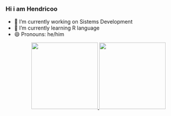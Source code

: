 ### Hi i am Hendricoo

- 🔭 I’m currently working on Sistems Development
- 🌱 I’m currently learning R language
- 😄 Pronouns: he/him

<div align="center">
  <a href="https://github.com/rafaballerini">
  <img height="180em" src="https://github-readme-stats.vercel.app/api?username=rhendricoo&show_icons=true&theme=dracula&include_all_commits=true&count_private=true"/>
  <img height="180em" src="https://github-readme-stats.vercel.app/api/top-langs/?username=rhendricoo&layout=compact&langs_count=7&theme=dracula"/>
</div>
